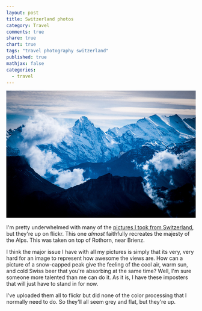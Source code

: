 ```yaml
---
layout: post
title: Switzerland photos
category: Travel
comments: true
share: true
chart: true
tags: "travel photography switzerland"
published: true
mathjax: false
categories: 
  - travel
---
```


![Swiss Alps](/img/post/10262232036_495e77c443_z.jpg)

I'm pretty underwhelmed with many of the [pictures I took from Switzerland](https://www.flickr.com/photos/jtvanlew/sets/72157636528671866/), but they're up on flickr. This one *almost* faithfully recreates the majesty of the Alps. This was taken on top of Rothorn, near Brienz. 

I think the major issue I have with all my pictures is simply that its very, very hard for an image to represent how awesome the views are. How can a picture of a snow-capped peak give the feeling of the cool air, warm sun, and cold Swiss beer that you're absorbing at the same time? Well, I'm sure someone more talented than me can do it. As it is, I have these imposters that will just have to stand in for now.

I've uploaded them all to flickr but did none of the color processing that I normally need to do. So they'll all seem grey and flat, but they're up.